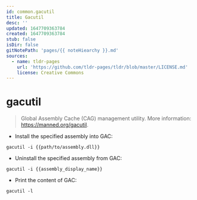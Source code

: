 ```yaml
---
id: common.gacutil
title: Gacutil
desc: ''
updated: 1647709363784
created: 1647709363784
stub: false
isDir: false
gitNotePath: 'pages/{{ noteHiearchy }}.md'
sources:
  - name: tldr-pages
    url: 'https://github.com/tldr-pages/tldr/blob/master/LICENSE.md'
    license: Creative Commons
---
```

# gacutil

> Global Assembly Cache (CAG) management utility.
> More information: <https://manned.org/gacutil>.

- Install the specified assembly into GAC:

`gacutil -i {{path/to/assembly.dll}}`

- Uninstall the specified assembly from GAC:

`gacutil -i {{assembly_display_name}}`

- Print the content of GAC:

`gacutil -l`

